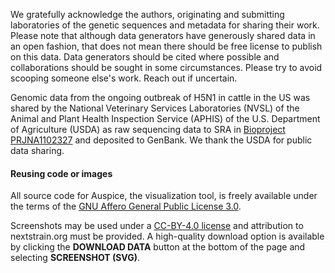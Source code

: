 We gratefully acknowledge the authors, originating and submitting laboratories of the genetic sequences and metadata for sharing their work. Please note that although data generators have generously shared data in an open fashion, that does not mean there should be free license to publish on this data. Data generators should be cited where possible and collaborations should be sought in some circumstances. Please try to avoid scooping someone else's work. Reach out if uncertain.

Genomic data from the ongoing outbreak of H5N1 in cattle in the US was shared by the National Veterinary Services Laboratories (NVSL) of the Animal and Plant Health Inspection Service (APHIS) of the U.S. Department of Agriculture (USDA) as raw sequencing data to SRA in [Bioproject PRJNA1102327](https://www.ncbi.nlm.nih.gov/bioproject/PRJNA1102327) and deposited to GenBank. We thank the USDA for public data sharing.

#### Reusing code or images

All source code for Auspice, the visualization tool, is freely available under the terms of the [GNU Affero General Public License 3.0](https://github.com/nextstrain/auspice/blob/HEAD/LICENSE.txt).

Screenshots may be used under a [CC-BY-4.0 license](https://creativecommons.org/licenses/by/4.0/) and attribution to nextstrain.org must be provided. A high-quality download option is available by clicking the **DOWNLOAD DATA** button at the bottom of the page and selecting **SCREENSHOT (SVG)**.
